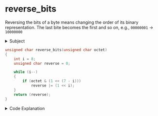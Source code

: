 # reverse_bits

Reversing the bits of a byte means changing the order of its binary representation. The last bite becomes the first and so on, e.g., `00000001` -> `10000000`

 <details>
<summary>Subject</summary>

### Subject

     Assignment name  : reverse_bits
     Expected files   : reverse_bits.c
     Allowed functions:
     --------------------------------------------------------------------------------

     Write a function that takes a byte, reverses it, bit by bit (like the
     example) and returns the result.

     Your function must be declared as follows:

     unsigned char	reverse_bits(unsigned char octet);

     Example:

       1 byte
     _____________
      0010  0110
     	 ||
     	 \/
      0110  0100

 </details>

```c showLineNumbers
unsigned char reverse_bits(unsigned char octet)
{
    int i = 8;
    unsigned char reverse = 0;

    while (i--)
    {
        if (octet & (1 << (7 - i)))
            reverse |= (1 << i);
    }
    return (reverse);
}
```

  <details>
<summary>Code Explanation</summary>

### Code Explanation

- **line 3:** `i` is used ... :
  - as a counter, we need to perform 8 operations, one for each bit
  - to determine how far we "left shift"
- **line 4:** is initialized to `0` -> all bits are set to 0 (`00000000`), we now only need to set the once which need to be `1`.
- **line 8:** -> _to find out if we need to set a "1 bit"_

  - `(7 - i)` -> in the first iteration the value is `0`, but it is going to increment till it reaches `7` with the last iteration
  - `(1 << (7 - i))` -> we are shifting the one bite which is `1` (`00000001`) from the right to the left with each iteration:

  | iteration |  (1 << (7 - i))  | value |    bits    |
  | :-------: | :--------------: | :---: | :--------: |
  |    1st    | `(1 << (7 - 7))` |   1   | `00000001` |
  |    2nd    | `(1 << (7 - 6))` |   2   | `00000010` |
  |    3rd    | `(1 << (7 - 5))` |   4   | `00000100` |
  |    4th    | `(1 << (7 - 4))` |   8   | `00001000` |
  |    5th    | `(1 << (7 - 3))` |  16   | `00010000` |
  |    6th    | `(1 << (7 - 2))` |  32   | `00100000` |
  |    7th    | `(1 << (7 - 1))` |  64   | `01000000` |
  |    8th    | `(1 << (7 - 0))` |  128  | `10000000` |

  - `octet & (1 << (7 - i))` -> if the `octet` has on the same position also a "1 bite" the condition becomes **true** otherwise we don't need to do anything because we set all positions of the `reverse` variable to `0` when we initialized it.

  | bit a | bit b | a & b (a AND b) |
  | :---- | :---- | :-------------- |
  | 0     | 0     | 0               |
  | 0     | 1     | 0               |
  | 1     | 0     | 0               |
  | 1     | 1     | 1               |

  |        |   binary   |
  | :----: | :--------: |
  | octet  | `00000010` |
  |   &    | `00000010` |
  | result | `00000010` |

_if the 1 bit matches: the result is a **non-zero value** which makes the condition **true**_

- **line 9:** _-> we set on the opposite position a "1 bit"_

  - `(1 << i)` -> we use the "left shift operator" to move our "1 bit" to the opposite side, e.g. `00000001` -> `10000000`

  | iteration | (1 << (7 - i)) | value |    bits    |
  | :-------: | :------------: | :---: | :--------: |
  |    1st    |   `(1 << 7)`   |  128  | `10000000` |
  |    2nd    |   `(1 << 6)`   |  64   | `01000000` |
  |    3rd    |   `(1 << 5)`   |  32   | `00100000` |
  |    4th    |   `(1 << 4)`   |  16   | `00010000` |
  |    5th    |   `(1 << 3)`   |   8   | `00001000` |
  |    6th    |   `(1 << 2)`   |   4   | `00000100` |
  |    7th    |   `(1 << 1)`   |   2   | `00000010` |
  |    8th    |   `(1 << 0)`   |   1   | `00000001` |

  - `reverse |= (1 << i)` -> we use the "OR bitwise assign operator" to assign the result of the "OR Bitwise operation" to `reverse`.

  | bit a | bit b | a \| b (a OR b) |
  | :---- | :---- | :-------------- |
  | 0     | 0     | 0               |
  | 0     | 1     | 1               |
  | 1     | 0     | 1               |
  | 1     | 1     | 1               |

  |         |   binary   |
  | :-----: | :--------: |
  | reverse | `00000000` |
  |   \|    | `01000000` |
  | result  | `01000000` |

_0 bit is going to be changed to 1 bit if the second operand has "1 bit" on that position_

 </details>
